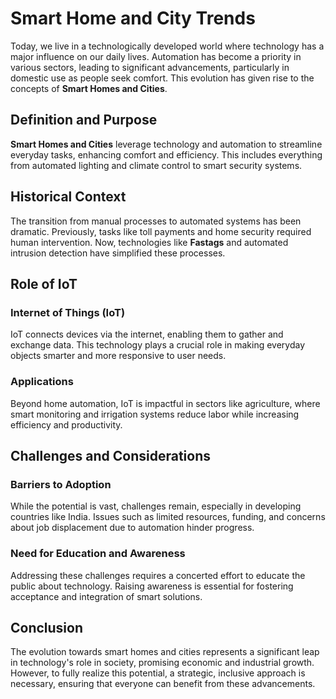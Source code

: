 # Smart Home and City Trends

Today, we live in a technologically developed world where technology has a major influence on our daily lives. Automation has become a priority in various sectors, leading to significant advancements, particularly in domestic use as people seek comfort. This evolution has given rise to the concepts of **Smart Homes and Cities**.

## Definition and Purpose
**Smart Homes and Cities** leverage technology and automation to streamline everyday tasks, enhancing comfort and efficiency. This includes everything from automated lighting and climate control to smart security systems.

## Historical Context
The transition from manual processes to automated systems has been dramatic. Previously, tasks like toll payments and home security required human intervention. Now, technologies like **Fastags** and automated intrusion detection have simplified these processes.

## Role of IoT

### Internet of Things (IoT)
IoT connects devices via the internet, enabling them to gather and exchange data. This technology plays a crucial role in making everyday objects smarter and more responsive to user needs.

### Applications
Beyond home automation, IoT is impactful in sectors like agriculture, where smart monitoring and irrigation systems reduce labor while increasing efficiency and productivity.

## Challenges and Considerations

### Barriers to Adoption
While the potential is vast, challenges remain, especially in developing countries like India. Issues such as limited resources, funding, and concerns about job displacement due to automation hinder progress.

### Need for Education and Awareness
Addressing these challenges requires a concerted effort to educate the public about technology. Raising awareness is essential for fostering acceptance and integration of smart solutions.

## Conclusion
The evolution towards smart homes and cities represents a significant leap in technology's role in society, promising economic and industrial growth. However, to fully realize this potential, a strategic, inclusive approach is necessary, ensuring that everyone can benefit from these advancements.

